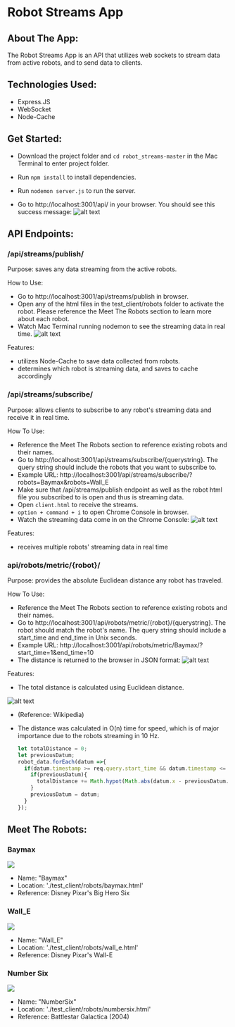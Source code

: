 # Robot Streams App

## About The App:
The Robot Streams App is an API that utilizes web sockets to stream data from active robots, and to send data to clients.

## Technologies Used:
* Express.JS
* WebSocket
* Node-Cache

## Get Started:
* Download the project folder and `cd robot_streams-master` in the Mac Terminal to enter project folder.

* Run `npm install` to install dependencies.

* Run `nodemon server.js` to run the server.

* Go to http://localhost:3001/api/ in your browser.  You should see this success message:
![alt text](https://image.ibb.co/jgXW97/Screen_Shot_2018_04_18_at_2_00_39_AM.png "API Initialized")

## API Endpoints:
### /api/streams/publish/
Purpose: saves any data streaming from the active robots.  

How to Use:
* Go to http://localhost:3001/api/streams/publish in browser.
* Open any of the html files in the test_client/robots folder to activate the robot.  Please reference the Meet The Robots section to learn more about each robot.
* Watch Mac Terminal running nodemon to see the streaming data in real time.
![alt text](https://image.ibb.co/g0yhGn/Screen_Shot_2018_04_18_at_2_28_03_AM.png "publish")


Features:
* utilizes Node-Cache to save data collected from robots.
* determines which robot is streaming data, and saves to cache accordingly


### /api/streams/subscribe/
Purpose: allows clients to subscribe to any robot's streaming data and receive it in real time.

How To Use:
* Reference the Meet The Robots section to reference existing robots and their names.
* Go to http://localhost:3001/api/streams/subscribe/{querystring}.  The query string should include the robots that you want to subscribe to.
* Example URL: http://localhost:3001/api/streams/subscribe/?robots=Baymax&robots=Wall_E
* Make sure that /api/streams/publish endpoint as well as the robot html file you subscribed to is open and thus is streaming data.
* Open `client.html` to receive the streams.
* `option + command + i` to open Chrome Console in browser.
* Watch the streaming data come in on the Chrome Console:
![alt text]( https://image.ibb.co/fJRY6n/Screen_Shot_2018_04_18_at_2_45_42_AM.png "publish")

Features:
* receives multiple robots' streaming data in real time

### api/robots/metric/{robot}/
Purpose: provides the absolute Euclidean distance any robot has traveled.

How To Use:
* Reference the Meet The Robots section to reference existing robots and their names.
* Go to http://localhost:3001/api/robots/metric/{robot}/{querystring}.  The robot should match the robot's name.  The query string should include a start_time and end_time in Unix seconds.
* Example URL: http://localhost:3001/api/robots/metric/Baymax/?start_time=1&end_time=10
* The distance is returned to the browser in JSON format:
![alt text]( https://image.ibb.co/mpSnz7/Screen_Shot_2018_04_18_at_2_57_52_AM.png "publish")

Features:
* The total distance is calculated using Euclidean distance.

![alt text]( https://upload.wikimedia.org/wikipedia/commons/thumb/5/55/Euclidean_distance_2d.svg/220px-Euclidean_distance_2d.svg.png "publish")
* (Reference: Wikipedia)

* The distance was calculated in O(n) time for speed, which is of major importance due to the robots streaming in 10 Hz.
  ```javascript
  let totalDistance = 0;
  let previousDatum;
  robot_data.forEach(datum =>{
    if(datum.timestamp >= req.query.start_time && datum.timestamp <= req.query.end_time){
      if(previousDatum){
        totalDistance += Math.hypot(Math.abs(datum.x - previousDatum.x), Math.abs(datum.y-previousDatum.y));
      }
      previousDatum = datum;
    }
  });
  ```

## Meet The Robots:
### Baymax
![](https://static-s.aa-cdn.net/img/amazon/30600000409146/d443e6cb39a1beadaa64434cd4abbf6c?v=1)
* Name: "Baymax"
* Location: './test_client/robots/baymax.html'
* Reference: Disney Pixar's Big Hero Six

### Wall_E
![](https://cdn2.iconfinder.com/data/icons/walle/256/my_computer.png)
* Name: "Wall_E"
* Location: './test_client/robots/wall_e.html'
* Reference: Disney Pixar's Wall-E

### Number Six
![](https://orig00.deviantart.net/cfe2/f/2011/351/f/7/battlestar_galactica_by_pjmorris-d4jf1jv.png)
* Name: "NumberSix"
* Location: './test_client/robots/numbersix.html'
* Reference: Battlestar Galactica (2004)
